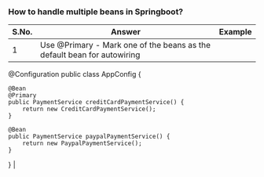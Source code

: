 ### How to handle multiple beans in Springboot?
| S.No. | Answer | Example |
|-------|--------|---------|
| 1 | Use @Primary - Mark one of the beans as the default bean for autowiring | <pre><code>
@Configuration
public class AppConfig {

    @Bean
    @Primary
    public PaymentService creditCardPaymentService() {
        return new CreditCardPaymentService();
    }

    @Bean
    public PaymentService paypalPaymentService() {
        return new PaypalPaymentService();
    }
} </code></pre> |
